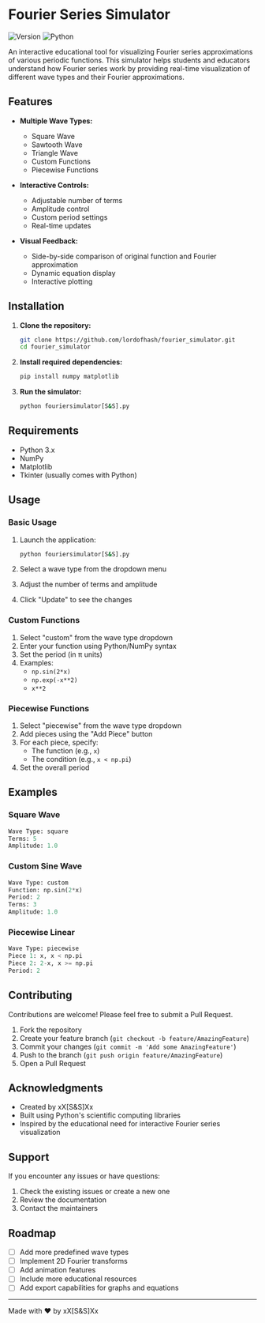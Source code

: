# Fourier Series Simulator

![Version](https://img.shields.io/badge/version-1.0.0-blue.svg)
![Python](https://img.shields.io/badge/python-3.x-green.svg)

An interactive educational tool for visualizing Fourier series approximations of various periodic functions. This simulator helps students and educators understand how Fourier series work by providing real-time visualization of different wave types and their Fourier approximations.

## Features

- **Multiple Wave Types:**
  - Square Wave
  - Sawtooth Wave
  - Triangle Wave
  - Custom Functions
  - Piecewise Functions

- **Interactive Controls:**
  - Adjustable number of terms
  - Amplitude control
  - Custom period settings
  - Real-time updates

- **Visual Feedback:**
  - Side-by-side comparison of original function and Fourier approximation
  - Dynamic equation display
  - Interactive plotting

## Installation

1. **Clone the repository:**
   ```bash
   git clone https://github.com/lordofhash/fourier_simulator.git
   cd fourier_simulator
   ```

2. **Install required dependencies:**
   ```bash
   pip install numpy matplotlib
   ```

3. **Run the simulator:**
   ```bash
   python fouriersimulator[S&S].py
   ```

## Requirements

- Python 3.x
- NumPy
- Matplotlib
- Tkinter (usually comes with Python)

## Usage

### Basic Usage

1. Launch the application:
   ```bash
   python fouriersimulator[S&S].py
   ```

2. Select a wave type from the dropdown menu
3. Adjust the number of terms and amplitude
4. Click "Update" to see the changes

### Custom Functions

1. Select "custom" from the wave type dropdown
2. Enter your function using Python/NumPy syntax
3. Set the period (in π units)
4. Examples:
   - `np.sin(2*x)`
   - `np.exp(-x**2)`
   - `x**2`

### Piecewise Functions

1. Select "piecewise" from the wave type dropdown
2. Add pieces using the "Add Piece" button
3. For each piece, specify:
   - The function (e.g., `x`)
   - The condition (e.g., `x < np.pi`)
4. Set the overall period

## Examples

### Square Wave
```python
Wave Type: square
Terms: 5
Amplitude: 1.0
```

### Custom Sine Wave
```python
Wave Type: custom
Function: np.sin(2*x)
Period: 2
Terms: 3
Amplitude: 1.0
```

### Piecewise Linear
```python
Wave Type: piecewise
Piece 1: x, x < np.pi
Piece 2: 2-x, x >= np.pi
Period: 2
```

## Contributing

Contributions are welcome! Please feel free to submit a Pull Request.

1. Fork the repository
2. Create your feature branch (`git checkout -b feature/AmazingFeature`)
3. Commit your changes (`git commit -m 'Add some AmazingFeature'`)
4. Push to the branch (`git push origin feature/AmazingFeature`)
5. Open a Pull Request


## Acknowledgments

- Created by xX[S&S]Xx
- Built using Python's scientific computing libraries
- Inspired by the educational need for interactive Fourier series visualization

## Support

If you encounter any issues or have questions:
1. Check the existing issues or create a new one
2. Review the documentation
3. Contact the maintainers

## Roadmap

- [ ] Add more predefined wave types
- [ ] Implement 2D Fourier transforms
- [ ] Add animation features
- [ ] Include more educational resources
- [ ] Add export capabilities for graphs and equations

---
Made with ❤️ by xX[S&S]Xx
